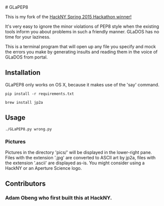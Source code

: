 # GLaPEP8

This is my fork of the [HackNY Spring 2015 Hackathon winner!](http://challengepost.com/software/glapep8)

It's very easy to ignore the minor violations of PEP8 style when the existing tools inform you about problems in such a friendly manner. GLaDOS has no time for your laziness.

This is a terminal program that will open up any file you specify and mock the errors you make by generating insults and reading them in the voice of GLaDOS from portal. 

## Installation

GLaPEP8 only works on OS X, because it makes use of the 'say' command. 

```shell
pip install -r requirements.txt

brew install jp2a

``` 

## Usage
```shell
./GLaPEP8.py wrong.py
```

### Pictures

Pictures in the directory 'pics/' will be displayed in the lower-right pane. Files with the extension '.jpg' are converted to ASCII art by jp2a, files with the extension '.ascii' are displayed as-is. You might consider using a HackNY or an Aperture Science logo.

## Contributors
### Adam Obeng who first built this at HackNY. 
